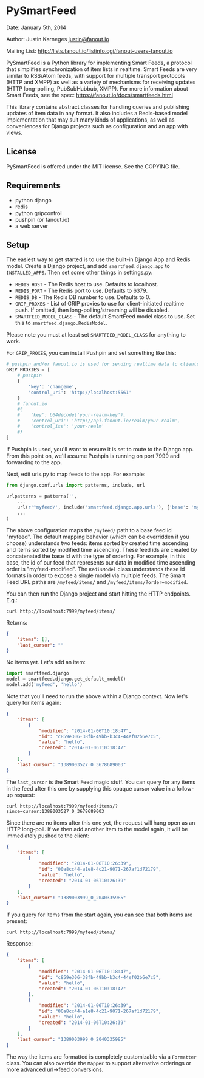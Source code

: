 PySmartFeed
===========
Date: January 5th, 2014

Author: Justin Karneges <justin@fanout.io>

Mailing List: http://lists.fanout.io/listinfo.cgi/fanout-users-fanout.io

PySmartFeed is a Python library for implementing Smart Feeds, a protocol that simplifies synchronization of item lists in realtime. Smart Feeds are very similar to RSS/Atom feeds, with support for multiple transport protocols (HTTP and XMPP) as well as a variety of mechanisms for receiving updates (HTTP long-polling, PubSubHubbub, XMPP). For more information about Smart Feeds, see the spec: https://fanout.io/docs/smartfeeds.html

This library contains abstract classes for handling queries and publishing updates of item data in any format. It also includes a Redis-based model implementation that may suit many kinds of applications, as well as conveniences for Django projects such as configuration and an app with views.

License
-------

PySmartFeed is offered under the MIT license. See the COPYING file.

Requirements
------------

  * python django
  * redis
  * python gripcontrol
  * pushpin (or fanout.io)
  * a web server

Setup
-----

The easiest way to get started is to use the built-in Django App and Redis model. Create a Django project, and add `smartfeed.django.app` to `INSTALLED_APPS`. Then set some other things in settings.py:

  * `REDIS_HOST` - The Redis host to use. Defaults to localhost.
  * `REDIS_PORT` - The Redis port to use. Defaults to 6379.
  * `REDIS_DB` - The Redis DB number to use. Defaults to 0.
  * `GRIP_PROXES` - List of GRIP proxies to use for client-initiated realtime push. If omitted, then long-polling/streaming will be disabled.
  * `SMARTFEED_MODEL_CLASS` - The default SmartFeed model class to use. Set this to `smartfeed.django.RedisModel`.

Please note you must at least set `SMARTFEED_MODEL_CLASS` for anything to work.

For `GRIP_PROXES`, you can install Pushpin and set something like this:

```python
# pushpin and/or fanout.io is used for sending realtime data to clients
GRIP_PROXIES = [
    # pushpin
    {
        'key': 'changeme',
        'control_uri': 'http://localhost:5561'
    }
    # fanout.io
    #{
    #    'key': b64decode('your-realm-key'),
    #    'control_uri': 'http://api.fanout.io/realm/your-realm',
    #    'control_iss': 'your-realm'
    #}
]
```

If Pushpin is used, you'll want to ensure it is set to route to the Django app. From this point on, we'll assume Pushpin is running on port 7999 and forwarding to the app.

Next, edit urls.py to map feeds to the app. For example:

```python
from django.conf.urls import patterns, include, url

urlpatterns = patterns('',
    ...
    url(r'^myfeed/', include('smartfeed.django.app.urls'), {'base': 'myfeed'}),
    ...
)
```

The above configuration maps the `/myfeed/` path to a base feed id "myfeed". The default mapping behavior (which can be overridden if you choose) understands two feeds: items sorted by created time ascending and items sorted by modified time ascending. These feed ids are created by concatenated the base id with the type of ordering. For example, in this case, the id of our feed that represents our data in modified time ascending order is "myfeed-modified". The `RedisModel` class understands these id formats in order to expose a single model via multiple feeds. The Smart Feed URL paths are `/myfeed/items/` and `/myfeed/items/?order=modified`.

You can then run the Django project and start hitting the HTTP endpoints. E.g.:

```
curl http://localhost:7999/myfeed/items/
```

Returns:

```json
{
    "items": [], 
    "last_cursor": ""
}
```

No items yet. Let's add an item:

```python
import smartfeed.django
model = smartfeed.django.get_default_model()
model.add('myfeed', 'hello')
```

Note that you'll need to run the above within a Django context. Now let's query for items again:

```json
{
    "items": [
        {
            "modified": "2014-01-06T10:18:47", 
            "id": "c859e306-38fb-49bb-b3c4-44ef02b6e7c5", 
            "value": "hello", 
            "created": "2014-01-06T10:18:47"
        }
    ], 
    "last_cursor": "1389003527_0_3678689003"
}
```

The `last_cursor` is the Smart Feed magic stuff. You can query for any items in the feed after this one by supplying this opaque cursor value in a follow-up request:

```
curl http://localhost:7999/myfeed/items/?since=cursor:1389003527_0_3678689003
```

Since there are no items after this one yet, the request will hang open as an HTTP long-poll. If we then add another item to the model again, it will be immediately pushed to the client:

```json
{
    "items": [
        {
            "modified": "2014-01-06T10:26:39", 
            "id": "00a8cc44-a1e8-4c21-9071-267af1d72179", 
            "value": "hello", 
            "created": "2014-01-06T10:26:39"
        }
    ], 
    "last_cursor": "1389003999_0_2040335985"
}
```

If you query for items from the start again, you can see that both items are present:

```
curl http://localhost:7999/myfeed/items/
```

Response:

```json
{
    "items": [
        {
            "modified": "2014-01-06T10:18:47", 
            "id": "c859e306-38fb-49bb-b3c4-44ef02b6e7c5", 
            "value": "hello", 
            "created": "2014-01-06T10:18:47"
        }, 
        {
            "modified": "2014-01-06T10:26:39", 
            "id": "00a8cc44-a1e8-4c21-9071-267af1d72179", 
            "value": "hello", 
            "created": "2014-01-06T10:26:39"
        }
    ], 
    "last_cursor": "1389003999_0_2040335985"
}
```

The way the items are formatted is completely customizable via a `Formatter` class. You can also override the `Mapper` to support alternative orderings or more advanced url->feed conversions.
